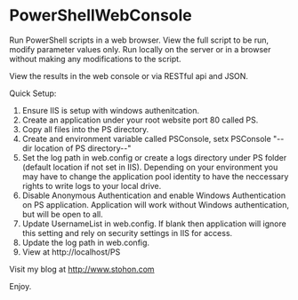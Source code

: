# PowerShellWebConsole

Run PowerShell scripts in a web browser. View the full script to be run, modify parameter values only. Run locally on the server or in a browser without making any modifications to the script. 

View the results in the web console or via RESTful api and JSON.

Quick Setup: 
1. Ensure IIS is setup with windows authenitcation. 
2. Create an application under your root website port 80 called PS. 
3. Copy all files into the PS directory.
4. Create and environment variable called PSConsole, setx PSConsole "--dir location of PS directory--"
5. Set the log path in web.config or create a logs directory under PS folder (default location if not set in IIS). Depending on your environment you may have to change the application pool identity to have the neccessary rights to write logs to your local drive.
6. Disable Anonymous Authentication and enable Windows Authentication on PS application. Application will work without Windows authentication, but will be open to all. 
7. Update UsernameList in web.config. If blank then application will ignore this setting and rely on security settings in IIS for access. 
8. Update the log path in web.config. 
9. View at http://localhost/PS

Visit my blog at http://www.stohon.com

Enjoy.